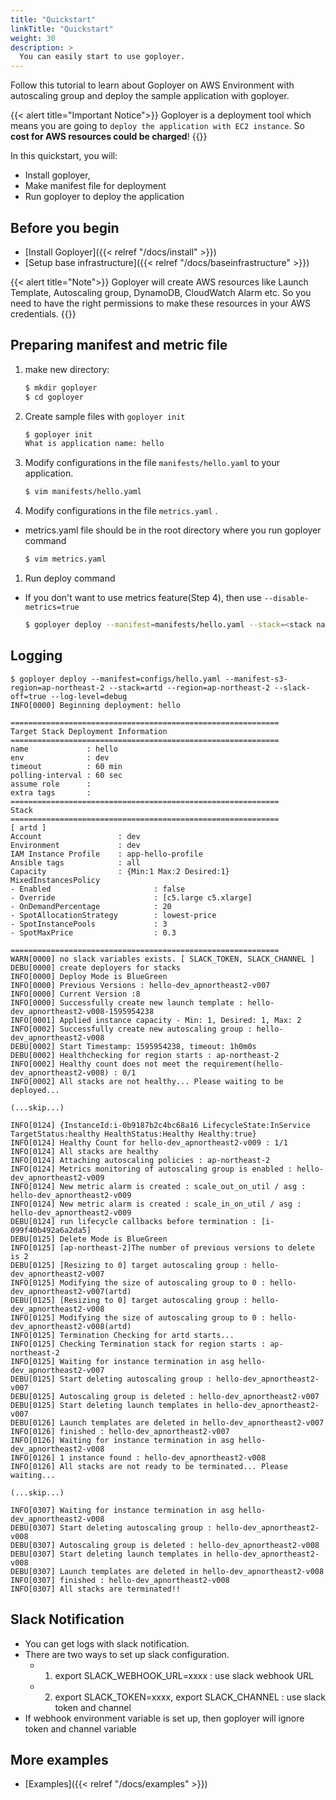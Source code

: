 ```yaml
---
title: "Quickstart"
linkTitle: "Quickstart"
weight: 30
description: >
  You can easily start to use goployer.
---
```

Follow this tutorial to learn about Goployer on AWS Environment with autoscaling group and deploy the sample application
with goployer.

{{< alert title="Important Notice">}}
Goployer is a deployment tool which means you are going to `deploy the application with EC2 instance`. So **cost for AWS resources could be charged**! 
{{</alert>}}

In this quickstart, you will:

* Install goployer,
* Make manifest file for deployment
* Run goployer to deploy the application

## Before you begin

* [Install Goployer]({{< relref "/docs/install" >}})
* [Setup base infrastructure]({{< relref "/docs/baseinfrastructure" >}})

{{< alert title="Note">}}
Goployer will create AWS resources like Launch Template, Autoscaling group, DynamoDB, CloudWatch Alarm etc. 
So you need to have the right permissions to make these resources in your AWS credentials.
{{</alert>}}

## Preparing manifest and metric file

1. make new directory:
    ```bash
    $ mkdir goployer
    $ cd goployer
    ```

1. Create sample files with `goployer init`

    ```bash
    $ goployer init                                                                                                                                                                                                        
    What is application name: hello
    ```
   
1. Modify configurations in the file `manifests/hello.yaml` to your application.

    ```bash
    $ vim manifests/hello.yaml
    ```
   
1. Modify configurations in the file `metrics.yaml` .
* metrics.yaml file should be in the root directory where you run goployer command

    ```bash
    $ vim metrics.yaml
    ```
   
1. Run deploy command
* If you don't want to use metrics feature(Step 4), then use `--disable-metrics=true` 

    ```bash
   $ goployer deploy --manifest=manifests/hello.yaml --stack=<stack name> --region=ap-northeast-2 --slack-off=true --log-level=debug
    ```

## Logging   

```
$ goployer deploy --manifest=configs/hello.yaml --manifest-s3-region=ap-northeast-2 --stack=artd --region=ap-northeast-2 --slack-off=true --log-level=debug
INFO[0000] Beginning deployment: hello                  

============================================================
Target Stack Deployment Information
============================================================
name             : hello
env              : dev
timeout          : 60 min
polling-interval : 60 sec 
assume role      : 
extra tags       : 
============================================================
Stack
============================================================
[ artd ]
Account                 : dev
Environment             : dev
IAM Instance Profile    : app-hello-profile
Ansible tags            : all 
Capacity                : {Min:1 Max:2 Desired:1}
MixedInstancesPolicy
- Enabled                       : false
- Override                      : [c5.large c5.xlarge]
- OnDemandPercentage            : 20
- SpotAllocationStrategy        : lowest-price
- SpotInstancePools             : 3
- SpotMaxPrice                  : 0.3
        
============================================================
WARN[0000] no slack variables exists. [ SLACK_TOKEN, SLACK_CHANNEL ] 
DEBU[0000] create deployers for stacks                  
INFO[0000] Deploy Mode is BlueGreen                     
INFO[0000] Previous Versions : hello-dev_apnortheast2-v007 
INFO[0000] Current Version :8                           
INFO[0000] Successfully create new launch template : hello-dev_apnortheast2-v008-1595954238 
INFO[0001] Applied instance capacity - Min: 1, Desired: 1, Max: 2 
INFO[0002] Successfully create new autoscaling group : hello-dev_apnortheast2-v008 
DEBU[0002] Start Timestamp: 1595954238, timeout: 1h0m0s 
DEBU[0002] Healthchecking for region starts : ap-northeast-2 
INFO[0002] Healthy count does not meet the requirement(hello-dev_apnortheast2-v008) : 0/1 
INFO[0002] All stacks are not healthy... Please waiting to be deployed... 

(...skip...)

INFO[0124] {InstanceId:i-0b9187b2c4bc68a16 LifecycleState:InService TargetStatus:healthy HealthStatus:Healthy Healthy:true} 
INFO[0124] Healthy Count for hello-dev_apnortheast2-v009 : 1/1 
INFO[0124] All stacks are healthy                       
INFO[0124] Attaching autoscaling policies : ap-northeast-2 
INFO[0124] Metrics monitoring of autoscaling group is enabled : hello-dev_apnortheast2-v009 
INFO[0124] New metric alarm is created : scale_out_on_util / asg : hello-dev_apnortheast2-v009 
INFO[0124] New metric alarm is created : scale_in_on_util / asg : hello-dev_apnortheast2-v009 
DEBU[0124] run lifecycle callbacks before termination : [i-099f40b492a6a2da5] 
DEBU[0125] Delete Mode is BlueGreen                     
INFO[0125] [ap-northeast-2]The number of previous versions to delete is 2 
DEBU[0125] [Resizing to 0] target autoscaling group : hello-dev_apnortheast2-v007 
INFO[0125] Modifying the size of autoscaling group to 0 : hello-dev_apnortheast2-v007(artd) 
DEBU[0125] [Resizing to 0] target autoscaling group : hello-dev_apnortheast2-v008 
INFO[0125] Modifying the size of autoscaling group to 0 : hello-dev_apnortheast2-v008(artd) 
INFO[0125] Termination Checking for artd starts...      
INFO[0125] Checking Termination stack for region starts : ap-northeast-2 
INFO[0125] Waiting for instance termination in asg hello-dev_apnortheast2-v007 
DEBU[0125] Start deleting autoscaling group : hello-dev_apnortheast2-v007 
DEBU[0125] Autoscaling group is deleted : hello-dev_apnortheast2-v007 
DEBU[0125] Start deleting launch templates in hello-dev_apnortheast2-v007 
DEBU[0126] Launch templates are deleted in hello-dev_apnortheast2-v007 
INFO[0126] finished : hello-dev_apnortheast2-v007       
INFO[0126] Waiting for instance termination in asg hello-dev_apnortheast2-v008 
INFO[0126] 1 instance found : hello-dev_apnortheast2-v008 
INFO[0126] All stacks are not ready to be terminated... Please waiting... 

(...skip...)

INFO[0307] Waiting for instance termination in asg hello-dev_apnortheast2-v008 
DEBU[0307] Start deleting autoscaling group : hello-dev_apnortheast2-v008 
DEBU[0307] Autoscaling group is deleted : hello-dev_apnortheast2-v008 
DEBU[0307] Start deleting launch templates in hello-dev_apnortheast2-v008 
DEBU[0307] Launch templates are deleted in hello-dev_apnortheast2-v008 
INFO[0307] finished : hello-dev_apnortheast2-v008       
INFO[0307] All stacks are terminated!!        
```

## Slack Notification   
- You can get logs with slack notification.
- There are two ways to set up slack configuration.
  - 1) export SLACK_WEBHOOK_URL=xxxx : use slack webhook URL 
  - 2) export SLACK_TOKEN=xxxx, export SLACK_CHANNEL : use slack token and channel
- If webhook environment variable is set up, then goployer will ignore token and channel variable

## More examples
* [Examples]({{< relref "/docs/examples" >}})
